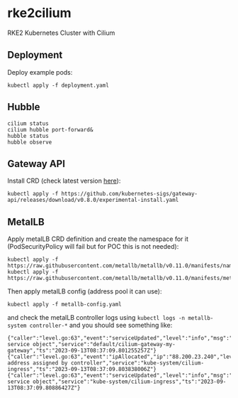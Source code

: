 # rke2cilium
RKE2 Kubernetes Cluster with Cilium

## Deployment

Deploy example pods:
```
kubectl apply -f deployment.yaml
```

## Hubble
```
cilium status
cilium hubble port-forward&
hubble status
hubble observe
```

## Gateway API 

Install CRD (check latest version [here](https://github.com/kubernetes-sigs/gateway-api)):
```
kubectl apply -f https://github.com/kubernetes-sigs/gateway-api/releases/download/v0.8.0/experimental-install.yaml
```

## MetalLB

Apply metalLB CRD definition and create the namespace for it (PodSecurityPolicy will fail but for POC this is not needed):
```
kubectl apply -f https://raw.githubusercontent.com/metallb/metallb/v0.11.0/manifests/namespace.yaml
kubectl apply -f https://raw.githubusercontent.com/metallb/metallb/v0.11.0/manifests/metallb.yaml
```

Then apply metalLB config (address pool it can use):
```
kubectl apply -f metallb-config.yaml
```

and check the metalLB controller logs using `kubectl logs -n metallb-system controller-*` and you should see something like:
```
{"caller":"level.go:63","event":"serviceUpdated","level":"info","msg":"updated service object","service":"default/cilium-gateway-my-gateway","ts":"2023-09-13T08:37:09.801255257Z"}
{"caller":"level.go:63","event":"ipAllocated","ip":"88.200.23.240","level":"info","msg":"IP address assigned by controller","service":"kube-system/cilium-ingress","ts":"2023-09-13T08:37:09.803838006Z"}
{"caller":"level.go:63","event":"serviceUpdated","level":"info","msg":"updated service object","service":"kube-system/cilium-ingress","ts":"2023-09-13T08:37:09.80886427Z"}
```
